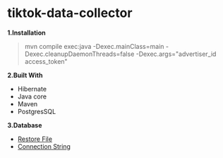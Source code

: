 # tiktok-data-collector

**1.Installation**
  >mvn compile exec:java -Dexec.mainClass=main -Dexec.cleanupDaemonThreads=false -Dexec.args="advertiser_id access_token"
  
**2.Built With**
  * Hibernate
  * Java core
  * Maven
  * PostgresSQL
  
**3.Database**
  * [Restore File](./dump-tiktok_data_collector-202110051036.sql)
  * [Connection String](./src/main/resources/META-INF/persistence.xml)
  
